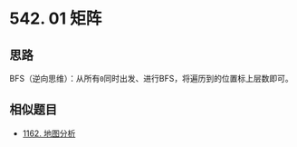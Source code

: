 # 542. 01 矩阵

## 思路

BFS（逆向思维）：从所有`0`同时出发、进行BFS，将遍历到的位置标上层数即可。

## 相似题目

- [1162. 地图分析](https://leetcode-cn.com/problems/as-far-from-land-as-possible/)
